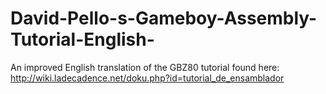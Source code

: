 # David-Pello-s-Gameboy-Assembly-Tutorial-English-
An improved English translation of the GBZ80 tutorial found here: http://wiki.ladecadence.net/doku.php?id=tutorial_de_ensamblador
